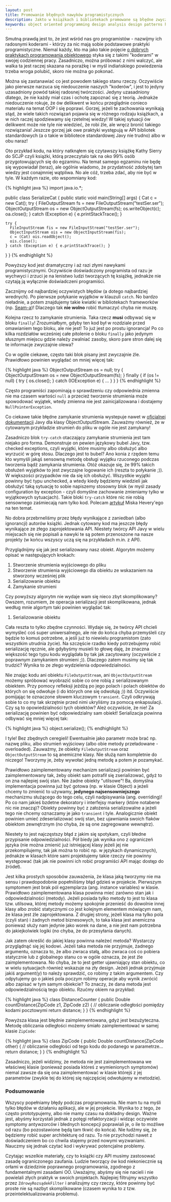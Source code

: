 ```yaml
---
layout: post
title: Promowanie błędnych nawyków programistycznych
description: Jakto w książkach i bibliotekach promowane są błędne zwyczaje programistyczne
keywords: object oriented programming design analysis design patterns high cohesion low coupling
---
```

Smutną prawdą jest to, że jest wśród nas gro programistów - nazwijmy ich radosnymi koderami - którzy
za nic mają sobie podstawowe praktyki programistyczne. Niemal każdy, kto ma jako takie
pojęcie [o dobrych praktykach programowania obiektowego](http://michalorman.pl/blog/2010/01/programisci-obiektowi-a-programisci-obiektowi) 
styka się z takimi "koderami" w swojej codziennej pracy. Zasadniczo, można próbować z nimi
walczyć, ale walka ta jest raczej skazana na porażkę i w myśl indiańskiego powiedzenia
trzeba wroga polubić, skoro nie można go pokonać.

Można się zastanawiać co jest powodem takiego stanu rzeczy. Oczywiście jako pierwsze
narzuca się niedouczenie naszych "koderów", i jest to jedyny uzasadniony powód
takiej radosnej twórczości. Jedyny uzasadniony dlatego, że nie każdy miał czas i ochotę
zapoznać się z teorią. Jednakże niedouczenie rokuje, że ów delikwent w końcu przeglądnie conieco
materiału na temat OOP i się poprawi. Gorzej, jeżeli te zachowania wynikają stąd, że wiele takich
rozwiązań pojawia się w różnego rodzaju książkach, a w nich raczej spodziewamy
się rzetelnej wiedzy! W takiej sytuacji ów delikwent może nie tyle nie wiedzieć,
że robi źle, ale wręcz bronić takiego rozwiązania! Jeszcze gorzej jak owe praktyki
występują w API bibliotek standardowych (a o takie w bibliotece standardowej
Javy nie trudno) albo w obu naraz!

Oto przykład kodu, na który natknąłem się czytawszy książkę Kathy Sierry do SCJP
czyli książki, którą przeczytalo tak na oko 99% osób przygotowujących się do egzaminu.
Na temat samego egzaminu nie będę się wypowiadał (teraz), ale ogólnie wiadomo, że przydatność
zdobytej tam wiedzy jest conajmniej wątpliwa. No ale cóż, trzeba zdać, aby nie być w tyle.
W każdym razie, oto wspomniany kod:

{% highlight java %}
import java.io.*;

public class SerializeCat {
  public static void main(String[] args) {
    Cat c = new Cat();
    try {
      FileOutputStream fs = new FileOutputStream("testSer.ser");
      ObjectOutputStream os = new ObjectOutputStream(fs);
      os.writeObject(c);
      oa.close();
    } catch (Exception e) { e.printStackTrace(); }
    
    try {
      FileInputStream fis = new FileInputStream("testSer.ser");
      ObjectInputStream ois = new ObjectInputStream(fis);
      c = (Cat) ois.readObject();
      ois.close();
    } catch (Exception e) { e.printStackTrace(); }
  }
}
{% endhighlight %}

Powyższy kod jest dramatyczny i aż razi złymi nawykami programistycznymi. Oczywiście
doświadczony programista od razu je wychwyci i zrzuci je na lenistwo ludzi tworzących
tę książkę, jednakże nie czytają ją wyłącznie doświadczeni programiści.

Zacznijmy od najbardziej oczywistych błędów (a dotego najbardziej wrednych). Po pierwsze
połykanie wyjątków w klauzuli ``catch``. No bardzo nieładnie, a potem znajdujemy takie kwiatki
w bibliotekach frameworków (np. [Seam-a](http://michalorman.pl/blog/2009/12/zdradziecki-zielony-pasek-podczas-testow-integracyjnych-w-seam/))! 
Dlaczego tak **nie wolno** robić tłumaczyć chyba nie muszę.

Kolejna rzecz to zamykanie strumienia. Taka rzecz **musi** odbywać się w bloku
``finally``! Zrozumiałbym, gdyby ten kod był w rozdziale przed omawianiem tego bloku,
ale nie jest! To już jest po prostu ignorancja! Po co kilka rozdziałów wcześniej całe
pitolenie o bloku ``finally`` jako jedynym słusznym miejscu gdzie należy zwalniać zasoby,
skoro pare stron dalej się te informacje zwyczajnie olewa? 

Co w ogóle ciekawe, często taki blok pisany jest zwyczajnie źle. Prawidłowo powinien 
wyglądać on mniej więcej tak:

{% highlight java %}
ObjectOutputStream os = null;
try {
  ObjectOutputStream os = new ObjectOutputStream(fs);
} finally {
  if (os != null) {
    try {
      os.close();
    } catch (IOException e) { ... }
  }
}
{% endhighlight %}

Często programiści zapominają o sprawdzeniu czy odpowiednia zmienna nie ma czasem
wartości ``null`` a przecież tworzenie strumienia może spowodować wyjątek, wtedy
zmienna nie jest zainicjalizowana i dostajemy ``NullPointerException``.

Co ciekawe takie błędne zamykanie strumienia wystepuje nawet w [oficjalnej dokumentacji](http://java.sun.com/j2se/1.4.2/docs/api/java/io/ObjectOutputStream.html)
Javy dla klasy ObjectOutputStream. Zauważmy również, że w cytowanym przykładzie 
strumień do pliku w ogóle nie jest zamykany!

Zasadniczo blok ``try-catch`` otaczający zamykanie strumienia jest tam niejako
pro forma. Demonstruje on pewien językowy bubel Javy, tzw. checked exceptions, czyli
wyjątki, które musimy albo obsłużyć albo wyrzucić w górę stosu. Dlaczego jest to bubel?
Ano konia z rzędem temu kto wymyśli jakąś sensowną metodę obsługi wyjątku rzuconego
podczas tworzenia bądź zamykania strumienia. Otóż okazuje się, że 99% takich obsłużeń
wyjątków to jest zwyczajne logowanie ich (reszta to połykanie ;)). W większości przypadków
nie da się ich obsłużyć. Wszystkie wyjątki powinny być typu unchecked, a wtedy kiedy będziemy wiedzieli jak obsłużyć
taką sytuację to sobie napiszemy stosowny blok (w myśl zasady configuration by exception - czyli
domyślne zachowanie zmieniamy tylko w wyjątkowych sytuacjach). Takie bloki ``try-catch`` które nic
nie robią sensownego zaśmiecają nam tylko kod. Polecam [artykuł](http://misko.hevery.com/2009/09/16/checked-exceptions-i-love-you-but-you-have-to-go/)
Miska Hevery'ego na ten temat.

No dobra przebrneliśmy przez błędy wynikające z zaniedbań (albo ignorancji) autorów
książki. Jednak cytowany kod ma jeszcze błędy wynikające ze złego zaprojektowania API.
Niestety twórcy API Javy w wielu miejscach się nie popisali a nawyki te są
potem przenoszone na nasze projekty (w końcu wszyscy uczą się na przykładach m.in. z API).

Przyglądnijmy się jak jest serializowany nasz obiekt. Algorytm możemy opisać w następujących
krokach:

1. Stworzenie strumienia wyjściowego do pliku
2. Stworzenie strumienia wyjściowego dla obiektu ze wskazaniem na stworzony wcześniej plik
3. Serializowanie obiektu
4. Zamykanie strumieni

Czy powyższy algorytm nie wydaje wam się nieco zbyt skomplikowany? Owszem, rozumiem, że
operacja serializacji jest skomplikowana, jednak według mnie algortym taki powinien wyglądać
tak:

1. Serializowanie obiektu

Cała reszta to tylko zbędne czynności. Wydaje się, że twórcy API chcieli wymyśleć coś
super uniwersalnego, ale nie do końca chyba przemyśleli czy będzie to komuś potrzebne, a
jeśli już to niewielu programistom (zato wszystkim utrudnia życie). 
Na szczęście rzadko kiedy potrzebujemy robić
serializację ręcznie, ale gdybyśmy musieli to głowę daję, że znaczna większość tego
typu kodu wyglądała by tak jak zacytowany (oczywiście z poprawnym zamykaniem strumieni ;)).
Dlaczego zatem musimy się tak trudzić? Wynika to ze złego wydzielenia odpowiedzialności.

Nie znając kodu ani obiektu ``FileOutputStream``, ani ``ObjectOutputStream`` możemy
spróbować wyobrazić sobie co one robią z serializowanym obiektem. Przy pomocy refleksji
jeżdżą po jego polach i polach obiektów do których on się odwołuje (i do których one się
odwołują ;)) itd. Oczywiście pomijając te oznaczone słowem kluczowym ``transient``.
Czyli odkrywają sobie to co my tak skrzętnie przed nimi ukryliśmy za pomocą 
enkapsulacji. Czy są to opowiedzialności tych obiektów? Ależ oczywiście, że nie!
Za serializację powinien być odpowiedzialny sam obiekt! Serializacja powinna
odbywać się mniej więcej tak:

{% highlight java %}
object.serialize();
{% endhighlight %}

I tyle! Bez zbędnych ceregieli! Ewentualnie jako parametr może brać np. nazwę pliku,
albo strumień wyjściowy (albo obie metody przeładowane - overloaded).
Zauważmy, że obiekty ``FileOutputStream`` oraz
``ObjectOutputStream`` to są anemiczne klasy. Nie służą nam kompletnie do niczego!
Tworzymy je, żeby wywołać jedną metodę a potem je pozamykać.

Prawidłowo zaimplementowany mechanizm serializacji powinien być zaimplementowany
tak, żeby obiekt sam potrafił się zserializować, gdyż to on zna najlepiej swój
stan. Nie żadne obiekty "utilsowe"! Ba, domyślna implementacja powinna już być
gotowa (np. w klasie Object) a jeżeli chcemy to zmienić to używamy, **jedynego
najsensowniejszego** mechanizmu służącego do tego celu, czyli nadpisywania (ang. overriding)!
Po co nam jakieś bzdetne dekoratory i interfejsy markery (które notabene nic nie
znaczą)? Obiekty powinny być z założenia serializowalne
a jeżeli tego nie chcemy oznaczamy je jako ``transient`` i tyle. Analogicznie
obiekt powinien umieć zdeserializować swój stan, bez ujawniania swoich flaków
obiektom zewnętrznym (no chyba, że są one zagregowane wewnątrz).

Niestety to jest najczęstszy błąd z jakim się spotykam, czyli błedne przypisanie
odpowiedzialności. Pół biedy jak wynika ono z ograniczeń języka (nie można zmienić już
istniejącej klasy jeżeli jej nie przekompilujemy, tak jak można to robić np. w językach
dynamicznych), jednakże w klasach które sami projektujemy takie rzeczy nie powinny
występować (tak jak nie powinni ich robić programiści API mając dostęp do źródeł).

Jest kilka prostych sposobów zauważenia, że klasa jaką tworzymy nie ma sensu i
prawdopodobnie popełniliśmy błąd gdzieś w projekcie. Pierwszym symptomem jest brak pól
egzemplarza (ang. instance variables) w klasie. Prawidłowo zaimplementowana klasa powinna mieć
zarówno stan jak i odpowiedzialności (metody). Jeżeli posiada tylko metody to jest to klasa tzw. utilsowa, której
metody możemy spokojnie przenieść do dowolnie innej klasy albo zrobić statycznymi
co jest kolejnym elementem mówiącym nam, że klasa jest źle zaprojektowana. Z drugiej
strony, jeżeli klasa ma tylko pola (czyli stan) i żadnych metod biznesowych, to taka
klasa jest anemiczna ponieważ służy nam jedynie jako worek na dane, a nie jest nam
potrzebna do jakiejkolwiek logiki (no chyba, że do przesyłania danych).

Jak zatem określić do jakiej klasy powinna należeć metoda? Wystarczy przyglądnąć
się jej kodowi. Jeżeli taka metoda nie przyjmuje, żadnego argumentu, oznacza to, że
albo zwraca stałą, albo zwraca coś co pobiera statycznie lub z globalnego stanu co w ogóle oznacza, że jest
źle zaimplementowana. No chyba, że to jest getter ujawniający stan obiektu, co w wielu sytuacjach
również wskazuje na zły design. Jeżeli jednak przyjmuje jakiś argument(y) to należy sprawdzić,
co robimy z takim argumentem. Czy odpytujemy go o jakieś pola poczym robimy operacje
aby wynik zwrócić albo zapisać w tym samym obiekcie? To znaczy, że dana metoda jest odpowiedzialnością
tego obiektu. Rzućmy okiem na przykład:

{% highlight java %}
class DistanceCounter {
  public Double countDistance(ZipCode z1, ZipCode z2) {
    // obliczanie odległości pomiędzy kodami pocztowymi
    return distance;
  }
}
{% endhighlight %}

Powyższa klasa jest błędnie zaimplementowana, gdyż jest bezużyteczna. Metodę
obliczania odległości możemy śmiało zaimplementować w samej klasie ``ZipCode``:

{% highlight java %}
class ZipCode {
  public Double countDistance(ZipCode other) {
    // obliczanie odległości od tego kodu do podanego w parametrze...
    return distance;
  }
}
{% endhighlight %}

Zasadniczo, jeżeli widzimy, że metoda nie jest zaimplementowana we właściwej klasie
(ponieważ posiada któreś z wymienionych symptomów) niemal zawsze da się ona zaimplementować
w klasie którejś z jej parametrów (zwykle tej do której się najczęściej odwołujemy w metodzie).

### Podsumowanie

Wszyscy popełniamy błędy podczas programowania. Nie mam tu na myśli tylko błędów
w działaniu aplikacji, ale w jej projekcie. Wynika to z tego, że często prototypujemy,
albo nie mamy czasu na dokładny design. Ważne jest, abyśmy korzystali jednak z potęgi
refaktoryzacji i widząc oczywiste symptomy antywzorców i błednych koncepcji poprawiali
je, o ile to możliwe od razu (bo pozostawione będą tam tkwić do końca). Nie łudźmy się,
że będziemy robić super architekturę od razu. To nie przychodzi nawet z doświadczeniem
bo co chwila stajemy przed nowymi wyzwaniami. Nauczmy się jednak czytać kod i wykrywać
potencjalne problemy.

Czytając wszelkie materiały, czy to książki czy API musimy zastosować zasadę
ograniczonego zaufania. Ludzie tworzący ów kod niekoniecznie są orłami w dziedzinie
poprawnego programowania, zgodnego z fundamentalnymi zasadami OO. Uważajmy, abyśmy
się nie nacieli i nie powielali złych praktyk w swoich projektach. Najlepiej filtrujmy
wszystko przez ``ZdrowyRozsądekFilter`` i analizujmy czy rzeczy, które powinny być
proste nie są nazbyt skomplikowane (czasem wynika to z tzw. przeintelektualizowania
problemu).